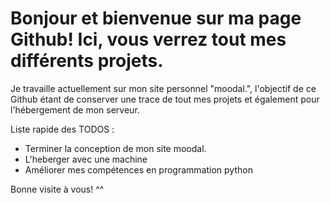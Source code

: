 # Bonjour et bienvenue sur ma page Github! Ici, vous verrez tout mes différents projets.
Je travaille actuellement sur mon site personnel "moodal.", l'objectif de ce Github étant de conserver une trace de tout mes projets et également pour l'hébergement de mon serveur.

Liste rapide des TODOS : 

* Terminer la conception de mon site moodal.
* L'heberger avec une machine
* Améliorer mes compétences en programmation python

Bonne visite à vous! ^^ 

<!---
Azuneer/Azuneer is a ✨ special ✨ repository because its `README.md` (this file) appears on your GitHub profile.
You can click the Preview link to take a look at your changes.
--->
